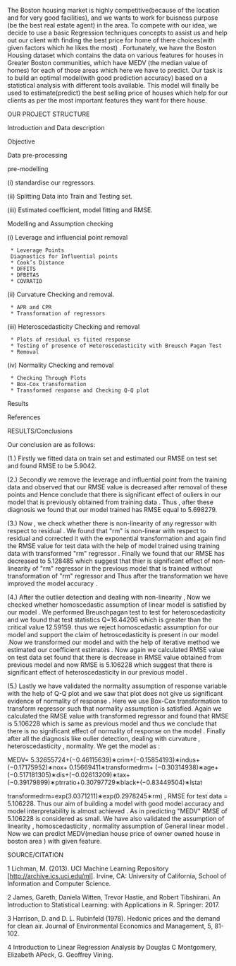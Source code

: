 The Boston housing market is highly competitive(because of the location and for very good facilities), and we wants to work for buisness purpose (be the best real estate agent) in the area. To compete with our idea, we decide to use a basic Regression techniques concepts to assist us and help out our client with finding the best price for home of there choices(with given factors which he likes the most) . Fortunately, we have the Boston Housing dataset which contains the data on various features for houses in Greater Boston communities, which have MEDV (the median value of homes) for each of those areas which here we have to predict. Our task is to build an optimal model(with good prediction accuracy) based on a statistical analysis with different tools available. This model will finally be used to estimate(predict) the best selling price of houses which help for our clients as per the most important features they want for there house.

OUR PROJECT STRUCTURE

Introduction and Data description

Objective

Data pre-processing

pre-modelling

(i) standardise our regressors.

(ii) Splitting Data into Train and Testing set.

(iii) Estimated coefficient, model fitting and RMSE.

Modelling and Assumption checking

(i) Leverage and influencial point removal

     * Leverage Points
     Diagnostics for Influential points
     * Cook’s Distance
     * DFFITS
     * DFBETAS
     * COVRATIO
(ii) Curvature Checking and removal.

     * APR and CPR
     * Transformation of regressors
(iii) Heteroscedasticity Checking and removal

     * Plots of residual vs fiited response
     * Testing of presence of Heteroscedasticity with Breusch Pagan Test
     * Removal
(iv) Normality Checking and removal

     * Checking Through Plots
     * Box-Cox transformation
     * Transformed response and Checking Q-Q plot             
Results

References

RESULTS/Conclusions

Our conclusion are as follows:

(1.) Firstly we fitted data on train set and estimated our RMSE on test set and found RMSE to be 5.9042.

(2.) Secondly we remove the leverage and influential point from the training data and observed that our RMSE value is decreased after removal of these points and Hence conclude that there is significant effect of ouliers in our model that is previously obtained from training data . Thus , after these diagnosis we found that our model trained has RMSE equal to 5.698279.

(3.) Now , we check whether there is non-linearity of any regressor with respect to residual . We found that "rm" is non-linear with respect to residual and corrected it with the exponential transformation and again find the RMSE value for test data with the help of model trained using training data with transformed "rm" regressor . Finally we found that our RMSE has decreased to 5.128485 which suggest that thier is significant effect of non-linearity of "rm" regressor in the previous model that is trained without transformation of "rm" regressor and Thus after the transformation we have improved the model accuracy .

(4.) After the outlier detection and dealing with non-linearity , Now we checked whether homoscedastic assumption of linear model is satisfied by our model . We performed Breuschpagan test to test for heteroscedasticity and we found that test statistics Q=16.44206 which is greater than the critical value 12.59159. thus we reject homoscedastic assumption for our model and support the claim of hetroscedasticity is present in our model .Now we transformed our model and with the help of iterative method we estimated our coefficient estimates . Now again we calculated RMSE value on test data set found that there is decrease in RMSE value obtained from previous model and now RMSE is 5.106228 which suggest that there is significant effect of heteroscedasticity in our previous model .

(5.) Lastly we have validated the normality assumption of response variable with the help of Q-Q plot and we saw that plot does not give us significant evidence of normality of response . Here we use Box-Cox transformation to transform regressor such that normality assumption is satisfied. Again we calculated the RMSE value with transformed regressor and found that RMSE is 5.106228 which is same as previous model and thus we conclude that there is no significant effect of normality of response on the model . Finally after all the diagnosis like oulier detection, dealing with curvature , heteroscedasticity , normality. We get the model as :

MEDV= 5.32655724+(−0.46115639)∗crim+(−0.15854193)∗indus+(−0.17175952)∗nox+ 0.15669411∗transformedrm+ (−0.30314938)∗age+ (−0.517181305)∗dis+(−0.02613209)∗tax+(−0.39179899)∗ptrratio+0.30797729∗black+(−0.83449504)∗lstat

transformedrm=exp(3.0371211)∗exp(0.2978245∗rm) , RMSE for test data = 5.106228. Thus our aim of building a model with good model accuracy and model interpretability is almost achieved . As in predicting "MEDV" RMSE of 5.106228 is considered as small. We have also validated the assumption of linearity , homoscedasticity , normality assumption of General linear model . Now we can predict MEDV(median house price of owner owned house in boston area ) with given feature.

SOURCE/CITATION

   1  Lichman, M. (2013). UCI Machine Learning Repository [http://archive.ics.uci.edu/ml]. Irvine, CA: University of California, School of Information and Computer Science.
   
   2   James, Gareth, Daniela Witten, Trevor Hastie, and Robert Tibshirani. An Introduction to Statistical Learning: with Applications in R. Springer: 2017.
   
   3   Harrison, D. and D. L. Rubinfeld (1978). Hedonic prices and the demand for clean air. Journal of Environmental Economics and Management, 5, 81-102.
   
   4   Introduction to Linear Regression Analysis by Douglas C Montgomery, Elizabeth APeck, G. Geoffrey Vining.
